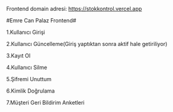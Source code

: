 Frontend domain adresi: https://stokkontrol.vercel.app

#Emre Can Palaz Frontend#

1.Kullanıcı Girişi

2.Kullanıcı Güncelleme(Giriş yaptıktan sonra aktif hale getiriliyor)

3.Kayıt Ol

4.Kullanıcı Silme

5.Şifremi Unuttum

6.Kimlik Doğrulama

7.Müşteri Geri Bildirim Anketleri
